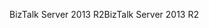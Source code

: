 <span data-ttu-id="ed57e-101">BizTalk Server 2013 R2</span><span class="sxs-lookup"><span data-stu-id="ed57e-101">BizTalk Server 2013 R2</span></span>